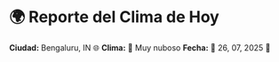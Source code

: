 # 🌍 Reporte del Clima de Hoy

**Ciudad:** Bengaluru, IN 🌐
**Clima:** 🌈 Muy nuboso
**Fecha:** 📅 26, 07, 2025 🚀
